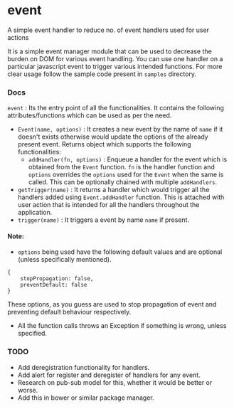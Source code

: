 # event
A simple event handler to reduce no. of event handlers used for user actions

It is a simple event manager module that can be used to decrease the burden on DOM for various event handling. You can use one handler on a particular javascript event to trigger various intended functions. For more clear usage follow the sample code present in `samples` directory.

### Docs
`event` : Its the entry point of all the functionalities. It contains the following attributes/functions which can be used as per the need.

* `Event(name, options)` : It creates a new event by the name of `name` if it doesn't exists otherwise would update the options of the already present event. Returns object which supports the following functionalities: 
    - `addHandler(fn, options)` : Enqueue a handler for the event which is obtained from the `Event` function. `fn` is the handler function and `options` overrides the `options` used for the `Event` when the same is called. This can be optionally chained with multiple `addHandlers`.
* `getTrigger(name)` : It returns a handler which would trigger all the handlers added using `Event.addHandler` function. This is attached with user action that is intended for all the handlers throughout the application.
* `trigger(name)` : It triggers a event by name `name` if present.


#### Note:
* `options` being used have the following default values and are optional (unless specifically mentioned).
```
{
    stopPropagation: false,
    preventDefault: false
}
```
These options, as you guess are used to stop propagation of event and preventing default behaviour respectively.
* All the function calls throws an Exception if something is wrong, unless specified.

### TODO
* Add deregistration functionality for handlers.
* Add alert for register and deregister of handlers for any event.
* Research on pub-sub model for this, whether it would be better or worse.
* Add this in bower or similar package manager.